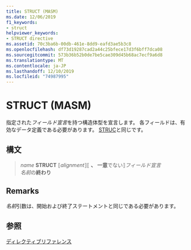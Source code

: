 ```yaml
---
title: STRUCT (MASM)
ms.date: 12/06/2019
f1_keywords:
- struct
helpviewer_keywords:
- STRUCT directive
ms.assetid: 70c3ba6b-00db-461e-8dd9-eafd3ae5b3c8
ms.openlocfilehash: df73d19287cad2a44c25bfece17d3f6bff7dca08
ms.sourcegitcommit: 573b36b52b0de7be5cae309d45b68ac7ecf9a6d8
ms.translationtype: MT
ms.contentlocale: ja-JP
ms.lasthandoff: 12/10/2019
ms.locfileid: "74987995"
---
```

# <a name="struct-masm"></a>STRUCT (MASM)

指定された*フィールド宣言*を持つ構造体型を宣言します。 各フィールドは、有効なデータ定義である必要があります。 [STRUC](../../assembler/masm/struc.md)と同じです。

## <a name="syntax"></a>構文

> *name* **STRUCT** ⟦*alignment*⟧⟦ __、__ **一意**でない⟧*フィールド宣言*\
> *名前*の**終わり**

## <a name="remarks"></a>Remarks

*名前*引数は、開始および終了ステートメントと同じである必要があります。 

## <a name="see-also"></a>参照

[ディレクティブリファレンス](../../assembler/masm/directives-reference.md)

